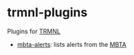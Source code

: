 # trmnl-plugins
Plugins for [TRMNL](https://usetrmnl.com/)


- [mbta-alerts](https://github.com/lucaspimentel/trmnl-plugins/tree/main/mbta-alerts): lists alerts from the [MBTA](https://www.mbta.com/)
